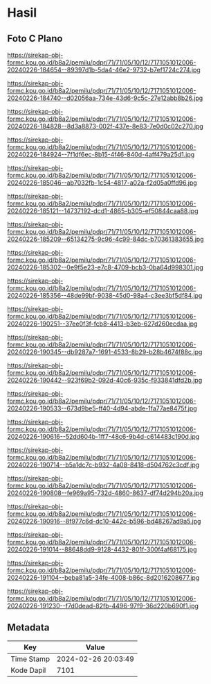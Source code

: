 # Hasil

## Foto C Plano

https://sirekap-obj-formc.kpu.go.id/b8a2/pemilu/pdpr/71/71/05/10/12/7171051012006-20240226-184654--89397d1b-5da4-46e2-9732-b7ef1724c274.jpg

https://sirekap-obj-formc.kpu.go.id/b8a2/pemilu/pdpr/71/71/05/10/12/7171051012006-20240226-184740--d02056aa-734e-43d6-9c5c-27e12abb8b26.jpg

https://sirekap-obj-formc.kpu.go.id/b8a2/pemilu/pdpr/71/71/05/10/12/7171051012006-20240226-184828--8d3a8873-002f-437e-8e83-7e0d0c02c270.jpg

https://sirekap-obj-formc.kpu.go.id/b8a2/pemilu/pdpr/71/71/05/10/12/7171051012006-20240226-184924--7f1df6ec-8b15-4f46-840d-4aff479a25d1.jpg

https://sirekap-obj-formc.kpu.go.id/b8a2/pemilu/pdpr/71/71/05/10/12/7171051012006-20240226-185046--ab7032fb-1c54-4817-a02a-f2d05a0ffd96.jpg

https://sirekap-obj-formc.kpu.go.id/b8a2/pemilu/pdpr/71/71/05/10/12/7171051012006-20240226-185121--14737192-dcd1-4865-b305-ef50844caa88.jpg

https://sirekap-obj-formc.kpu.go.id/b8a2/pemilu/pdpr/71/71/05/10/12/7171051012006-20240226-185209--65134275-9c96-4c99-84dc-b70361383655.jpg

https://sirekap-obj-formc.kpu.go.id/b8a2/pemilu/pdpr/71/71/05/10/12/7171051012006-20240226-185302--0e9f5e23-e7c8-4709-bcb3-0ba64d998301.jpg

https://sirekap-obj-formc.kpu.go.id/b8a2/pemilu/pdpr/71/71/05/10/12/7171051012006-20240226-185356--48de99bf-9038-45d0-98a4-c3ee3bf5df84.jpg

https://sirekap-obj-formc.kpu.go.id/b8a2/pemilu/pdpr/71/71/05/10/12/7171051012006-20240226-190251--37ee0f3f-fcb8-4413-b3eb-627d260ecdaa.jpg

https://sirekap-obj-formc.kpu.go.id/b8a2/pemilu/pdpr/71/71/05/10/12/7171051012006-20240226-190345--db9287a7-1691-4533-8b29-b28b4674f88c.jpg

https://sirekap-obj-formc.kpu.go.id/b8a2/pemilu/pdpr/71/71/05/10/12/7171051012006-20240226-190442--923f69b2-092d-40c6-935c-f933841dfd2b.jpg

https://sirekap-obj-formc.kpu.go.id/b8a2/pemilu/pdpr/71/71/05/10/12/7171051012006-20240226-190533--673d9be5-ff40-4d94-abde-1fa77ae8475f.jpg

https://sirekap-obj-formc.kpu.go.id/b8a2/pemilu/pdpr/71/71/05/10/12/7171051012006-20240226-190616--52dd604b-1ff7-48c6-9b4d-c614483c190d.jpg

https://sirekap-obj-formc.kpu.go.id/b8a2/pemilu/pdpr/71/71/05/10/12/7171051012006-20240226-190714--b5a1dc7c-b932-4a08-8418-d504762c3cdf.jpg

https://sirekap-obj-formc.kpu.go.id/b8a2/pemilu/pdpr/71/71/05/10/12/7171051012006-20240226-190808--fe969a95-732d-4860-8637-df74d294b20a.jpg

https://sirekap-obj-formc.kpu.go.id/b8a2/pemilu/pdpr/71/71/05/10/12/7171051012006-20240226-190916--8f977c6d-dc10-442c-b596-bd48267ad9a5.jpg

https://sirekap-obj-formc.kpu.go.id/b8a2/pemilu/pdpr/71/71/05/10/12/7171051012006-20240226-191014--88648dd9-9128-4432-801f-300f4af68175.jpg

https://sirekap-obj-formc.kpu.go.id/b8a2/pemilu/pdpr/71/71/05/10/12/7171051012006-20240226-191104--beba81a5-34fe-4008-b86c-8d2016208677.jpg

https://sirekap-obj-formc.kpu.go.id/b8a2/pemilu/pdpr/71/71/05/10/12/7171051012006-20240226-191230--f7d0dead-82fb-4496-97f9-36d220b690f1.jpg


## Metadata

| Key        | Value               |
| ---------- | ------------------- |
| Time Stamp | 2024-02-26 20:03:49 |
| Kode Dapil | 7101                |



